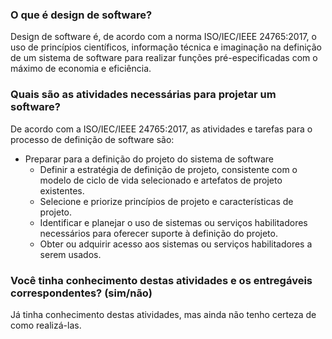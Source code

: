 ### **O que é design de software?**
Design de software é, de acordo com a norma ISO/IEC/IEEE 24765:2017, o uso de princípios científicos, informação técnica e imaginação na definição de um sistema de software para realizar funções pré-especificadas com o máximo de economia e eficiência.

### **Quais são as atividades necessárias para projetar um software?**
De acordo com a ISO/IEC/IEEE 24765:2017, as atividades e tarefas para o processo de definição de software são:
- Preparar para a definição do projeto do sistema de software
	 - Definir a estratégia de definição de projeto, consistente com o modelo de ciclo de vida selecionado e artefatos de projeto existentes.
	 - Selecione e priorize princípios de projeto e características de projeto.
	 - Identificar e planejar o uso de sistemas ou serviços habilitadores necessários para oferecer suporte à definição do projeto.
	 - Obter ou adquirir acesso aos sistemas ou serviços habilitadores a serem usados.


### **Você tinha conhecimento destas atividades e os entregáveis correspondentes? (sim/não)**
Já tinha conhecimento destas atividades, mas ainda não tenho certeza de como realizá-las.
